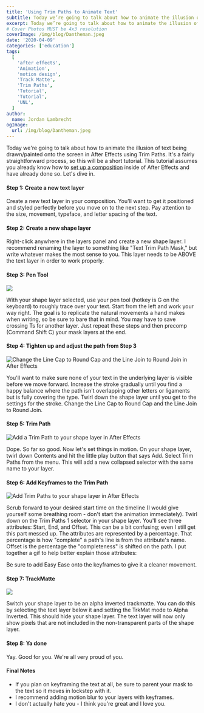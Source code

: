 ```yaml
---
title: 'Using Trim Paths to Animate Text'
subtitle: Today we’re going to talk about how to animate the illusion of text being drawn/painted onto the screen in After Effects using Trim Paths.
excerpt: Today we’re going to talk about how to animate the illusion of text being drawn/painted onto the screen in After Effects using Trim Paths.
# Cover Photos MUST be 4x3 resolution
coverImage: /img/blog/Dantheman.jpeg
date: '2020-04-09'
categories: ['education']
tags:
  [
    'after effects',
    'Animation',
    'motion design',
    'Track Matte',
    'Trim Paths',
    'Tutorial',
    'Tutorial',
    'UNL',
  ]
author:
  name: Jordan Lambrecht
ogImage:
  url: /img/blog/Dantheman.jpeg
---
```


Today we're going to talk about how to animate the illusion of text being drawn/painted onto the screen in After Effects using Trim Paths. It's a fairly straightforward process, so this will be a short tutorial. This tutorial assumes you already know how to [set up a composition](https://pixelbakery.co/recipes/tutorial-composition-settings-in-after-effects/) inside of After Effects and have already done so. Let's dive in.

#### Step 1: Create a new text layer

Create a new text layer in your composition. You'll want to get it positioned and styled perfectly before you move on to the next step. Pay attention to the size, movement, typeface, and letter spacing of the text.

#### Step 2: Create a new shape layer

Right-click anywhere in the layers panel and create a new shape layer. I recommend renaming the layer to something like "Text Trim Path Mask," but write whatever makes the most sense to you. This layer needs to be ABOVE the text layer in order to work properly.

#### Step 3: Pen Tool

![](/img/blog/Screen-Shot-2020-04-09-at-2.23.40-PM.png)

With your shape layer selected, use your pen tool (hotkey is G on the keyboard) to roughly trace over your text. Start from the left and work your way right. The goal is to replicate the natural movements a hand makes when writing, so be sure to bare that in mind. You may have to save crossing Ts for another layer. Just repeat these steps and then precomp (Command Shift C) your mask layers at the end.

#### Step 4: Tighten up and adjust the path from Step 3

![Change the Line Cap to Round Cap and the Line Join to Round Join in After Effects](/img/blog/Screen-Shot-2020-04-09-at-1.19.20-PM.png)

You'll want to make sure none of your text in the underlying layer is visible before we move forward. Increase the stroke gradually until you find a happy balance where the path isn't overlapping other letters or ligaments but is fully covering the type. Twirl down the shape layer until you get to the settings for the stroke. Change the Line Cap to Round Cap and the Line Join to Round Join.

#### Step 5: Trim Path

![Add a Trim Path to your shape layer in After Effects](/img/blog/Screen-Shot-2020-04-09-at-1.22.16-PM.png)

Dope. So far so good. Now let's set things in motion. On your shape layer, twirl down Contents and hit the little play button that says Add. Select Trim Paths from the menu. This will add a new collapsed selector with the same name to your layer.

#### Step 6: Add Keyframes to the Trim Path

![Add Trim Paths to your shape layer in After Effects](https://media.pixelbakery.co/PB/2020/04/Screen-Shot-2020-04-09-at-2.39.22-PM-1920x416.png)

Scrub forward to your desired start time on the timeline (I would give yourself some breathing room - don't start the animation immediately). Twirl down on the Trim Paths 1 selector in your shape layer. You'll see three attributes: Start, End, and Offset. This can be a bit confusing; even I still get this part messed up. The attributes are represented by a percentage. That percentage is how "complete" a path's line is from the attribute's name. Offset is the percentage the "completeness" is shifted on the path. I put together a gif to help better explain those attributes:

Be sure to add Easy Ease onto the keyframes to give it a cleaner movement.

#### Step 7: TrackMatte

![](/img/blog/Screen-Shot-2020-04-09-at-2.22.21-PM.png)

Switch your shape layer to be an alpha inverted trackmatte. You can do this by selecting the text layer below it and setting the TrkMat mode to Alpha Inverted. This should hide your shape layer. The text layer will now only show pixels that are not included in the non-transparent parts of the shape layer.

#### Step 8: Ya done

Yay. Good for you. We're all very proud of you.

#### Final Notes

- If you plan on keyframing the text at all, be sure to parent your mask to the text so it moves in lockstep with it.
- I recommend adding motion blur to your layers with keyframes.
- I don't actually hate you - I think you're great and I love you.

